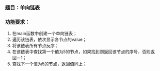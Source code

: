 ### 题目：单向链表

### 功能要求：

1. 在main函数中创建一个单向链表；
2. 遍历该链表，依次显示各节点的value；
3. 将该链表所有节点反序；
4. 在该链表中查找第一个值为5的节点，如果找到则返回该节点的序号，否则返回－1；
5. 查找下一个值为5的节点，返回值同上；
